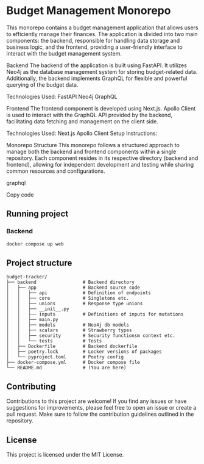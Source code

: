 
# Budget Management Monorepo
This monorepo contains a budget management application that allows users to efficiently manage their finances. 
The application is divided into two main components: the backend, responsible for handling data storage and business logic, and the frontend, providing a user-friendly interface to interact with the budget management system.

Backend
The backend of the application is built using FastAPI. It utilizes Neo4j as the database management system for storing budget-related data. 
Additionally, the backend implements GraphQL for flexible and powerful querying of the budget data.

Technologies Used:
FastAPI
Neo4j
GraphQL

Frontend
The frontend component is developed using Next.js. Apollo Client is used to interact with the GraphQL API provided by the backend, facilitating data fetching and management on the client side.

Technologies Used:
Next.js
Apollo Client
Setup Instructions:

Monorepo Structure
This monorepo follows a structured approach to manage both the backend and frontend components within a single repository. 
Each component resides in its respective directory (backend and frontend), allowing for independent development and testing while sharing common resources and configurations.

graphql

Copy code

## Running project

### Backend

```sh
docker compose up web
```

## Project structure

```mermaid
budget-tracker/
├── backend                 # Backend directory
│   ├── app                 # Backend source code
│   │   ├── api             # Definition of endpoints
│   │   ├── core            # Singletons etc.
│   │   ├── unions          # Response type unions
│   │   ├── __init__.py
│   │   ├── inputs          # Definitions of inputs for mutations
│   │   ├── main.py
│   │   ├── models          # Neo4j db models
│   │   ├── scalars         # Strawberry types
│   │   ├── security        # Security functionsm context etc.
│   │   └── tests           # Tests
│   ├── Dockerfile          # Backend dockerfile
│   ├── poetry.lock         # Locker versions of packages
│   └── pyproject.toml      # Poetry config
├── docker-compose.yml      # Docker compose file
└── README.md               # (You are here)
```

## Contributing

Contributions to this project are welcome! If you find any issues or have suggestions for improvements, please feel free to open an issue or create a pull request. Make sure to follow the contribution guidelines outlined in the repository.

## License
This project is licensed under the MIT License.

